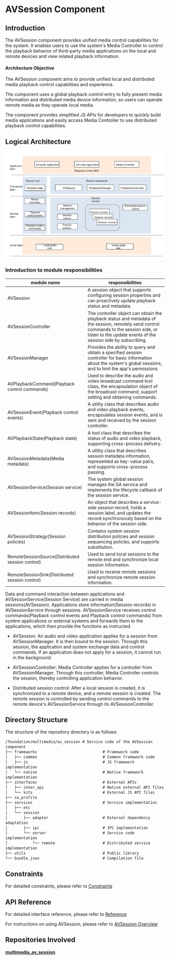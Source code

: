 # AVSession Component

## Introduction

The AVSession component provides unified media control capabilities for the system. It enables users to use the system's Media Controller to control the playback behavior of third-party media applications on the local and remote devices and view related playback information.

#### Architecture Objective

The AVSession component aims to provide unified local and distributed media playback control capabilities and experience.

The component uses a global playback control entry to fully present media information and distributed media device information, so users can operate remote media as they operate local media.

The component provides simplified JS APIs for developers to quickly build media applications and easily access Media Controller to use distributed playback control capabilities.

## Logical Architecture

![Logical Architecture Diagram](figures/frameworkimage-en.png)

### Introduction to module responsibilities

| module name                                      | responsibilities                                             |
| ------------------------------------------------ | ------------------------------------------------------------ |
| AVSession                                        | A session object that supports configuring session properties and can proactively update playback status and metadata. |
| AVSessionController                              | The controller object can obtain the playback status and metadata of the session, remotely send control commands to the session side, or listen to the update events of the session side by subscribing. |
| AVSessionManager                                 | Provides the ability to query and obtain a specified session controller for basic information about the system's global sessions, and to limit the app's permissions. |
| AVPlaybackCommand(Playback control commands)     | Used to describe the audio and video broadcast command tool class, the encapsulation object of the broadcast command, support setting and obtaining commands. |
| AVSessionEvent(Playback control events)          | A utility class that describes audio and video playback events, encapsulates session events, and is sent and received by the session controller. |
| AVPlaybackState(Playback state)                  | A tool class that describes the status of audio and video playback, supporting cross-process delivery. |
| AVSessionMetadata(Media metadata)                | A utility class that describes session metadata information, represented as key-value pairs, and supports cross-process passing. |
| AVSessionService(Session service)                | The system global session manages the SA service and implements the lifecycle callback of the session service. |
| AVSessionItem(Session records)                   | An object that describes a service-side session record, holds a session label, and updates the record synchronously based on the behavior of the session side. |
| AVSessionStrategy(Session policies)              | Contains system session distribution policies and session sequencing policies, and supports substitution. |
| RemoteSessionSource(Distributed session control) | Used to send local sessions to the remote end and synchronize local session information. |
| RemoteSessionSink(Distributed session control)   | Used to receive remote sessions and synchronize remote session information. |

Data and command interaction between applications and AVSessionService(Session Service) are carried in media sessions(AVSession). Applications store information(Session records) in AVSessionService through sessions. AVSessionService receives control commands(Playback control events and Playback control commands) from system applications or external systems and forwards them to the applications, which then provide the functions as instructed.

- AVSession: An audio and video application applies for a session from AVSessionManager. It is then bound to the session. Through this session, the application and system exchange data and control commands. If an application does not apply for a session, it cannot run in the background.

- AVSessionController: Media Controller applies for a controller from AVSessionManager. Through this controller, Media Controller controls the session, thereby controlling application behavior.

- Distributed session control: After a local session is created, it is synchronized to a remote device, and a remote session is created. The remote session is controlled by sending control commands to the remote device's AVSessionService through its AVSessionController.

## Directory Structure

The structure of the repository directory is as follows:

```
/foundation/multimedia/av_session # Service code of the AVSession component
├── frameworks                             # Framework code
│   ├── common                             # Common framework code
│   ├── js                                 # JS framework implementation
│   └── native                             # Native framework implementation
├── interfaces                             # External APIs
│   ├── inner_api                          # Native external API files
│   └── kits                               # External JS API files
├── sa_profile
├── services                               # Service implementation
│   ├── etc
│   └── session
│       ├── adapter                        # External dependency adaptation
│       ├── ipc                            # IPC implementation
│       └── server                         # Service code implementation
│           └── remote                     # Distributed service implementation
├── utils                                  # Public library
└── bundle.json                            # Compilation file
```

## Constraints

For detailed constraints, please refer to [Constraints](https://gitee.com/openharmony/docs/blob/master/en/application-dev/media/avsession-overview.md)

## API Reference

For detailed interface reference, please refer to [Reference](https://gitee.com/openharmony/docs/blob/master/en/application-dev/reference/apis/js-apis-avsession.md)

For instructions on using AVSession, please refer to [AVSession Overview](https://gitee.com/openharmony/docs/blob/master/en/application-dev/media/avsession-overview.md)

## Repositories Involved

[**multimedia_av_session**](https://gitee.com/openharmony/multimedia_av_session)